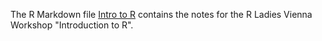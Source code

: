 The R Markdown file [Intro to R](https://htmlpreview.github.io/?https://github.com/piapfeiffer/intro-to-R/blob/main/intro_r.html) contains the notes for the R Ladies Vienna Workshop "Introduction to R". 
